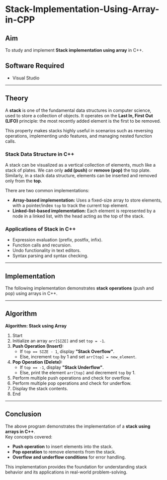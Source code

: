 # Stack-Implementation-Using-Array-in-CPP  

## Aim  
To study and implement **Stack implementation using array** in C++.  

## Software Required  
- Visual Studio  

---

## Theory  

A **stack** is one of the fundamental data structures in computer science, used to store a collection of objects. It operates on the **Last In, First Out (LIFO)** principle: the most recently added element is the first to be removed.  

This property makes stacks highly useful in scenarios such as reversing operations, implementing undo features, and managing nested function calls.  

### Stack Data Structure in C++  
A stack can be visualized as a vertical collection of elements, much like a stack of plates. We can only **add (push)** or **remove (pop)** the top plate. Similarly, in a stack data structure, elements can be inserted and removed only from the **top**.  

There are two common implementations:  

- **Array-based implementation:** Uses a fixed-size array to store elements, with a pointer/index `top` to track the current top element.  
- **Linked-list-based implementation:** Each element is represented by a node in a linked list, with the head acting as the top of the stack.  

### Applications of Stack in C++  
- Expression evaluation (prefix, postfix, infix).  
- Function calls and recursion.  
- Undo functionality in text editors.  
- Syntax parsing and syntax checking.  

---

## Implementation  
The following implementation demonstrates **stack operations** (push and pop) using arrays in C++.  

---

## Algorithm  

**Algorithm: Stack using Array**  

1. Start  
2. Initialize an array `arr[SIZE]` and set `top = -1`.  
3. **Push Operation (Insert):**  
   - If `top == SIZE - 1`, display **"Stack Overflow"**.  
   - Else, increment `top` by 1 and set `arr[top] = new_element`.  
4. **Pop Operation (Delete):**  
   - If `top == -1`, display **"Stack Underflow"**.  
   - Else, print the element `arr[top]` and decrement `top` by 1.  
5. Perform multiple push operations and check for overflow.  
6. Perform multiple pop operations and check for underflow.  
7. Display the stack contents.  
8. End  

---

## Conclusion  

The above program demonstrates the implementation of a **stack using arrays in C++**.  
Key concepts covered:  

- **Push operation** to insert elements into the stack.  
- **Pop operation** to remove elements from the stack.  
- **Overflow and underflow conditions** for error handling.  

This implementation provides the foundation for understanding stack behavior and its applications in real-world problem-solving.  
